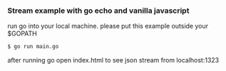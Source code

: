 ### Stream example with go echo and vanilla javascript
run go into your local machine. please put this example outside your $GOPATH
```sh
$ go run main.go
```

after running go open index.html to see json stream from localhost:1323